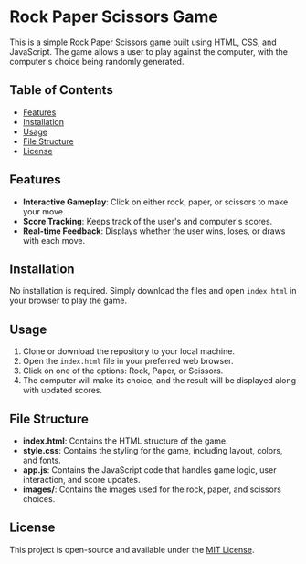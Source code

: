 # Rock Paper Scissors Game

This is a simple Rock Paper Scissors game built using HTML, CSS, and JavaScript. The game allows a user to play against the computer, with the computer's choice being randomly generated.

## Table of Contents

- [Features](#features)
- [Installation](#installation)
- [Usage](#usage)
- [File Structure](#file-structure)
- [License](#license)

## Features

- **Interactive Gameplay**: Click on either rock, paper, or scissors to make your move.
- **Score Tracking**: Keeps track of the user's and computer's scores.
- **Real-time Feedback**: Displays whether the user wins, loses, or draws with each move.

## Installation

No installation is required. Simply download the files and open `index.html` in your browser to play the game.

## Usage

1. Clone or download the repository to your local machine.
2. Open the `index.html` file in your preferred web browser.
3. Click on one of the options: Rock, Paper, or Scissors.
4. The computer will make its choice, and the result will be displayed along with updated scores.

## File Structure

- **index.html**: Contains the HTML structure of the game.
- **style.css**: Contains the styling for the game, including layout, colors, and fonts.
- **app.js**: Contains the JavaScript code that handles game logic, user interaction, and score updates.
- **images/**: Contains the images used for the rock, paper, and scissors choices.

## License

This project is open-source and available under the [MIT License](https://opensource.org/licenses/MIT).
